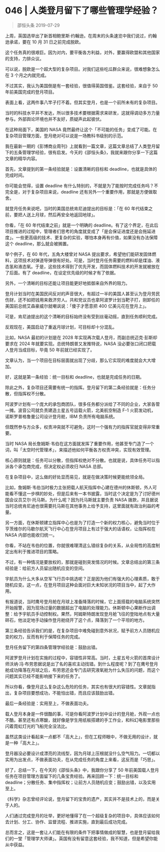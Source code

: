 # 046 | 人类登月留下了哪些管理学经验？
> 邵恒头条
2019-07-29

上周，英国选举出了新首相鲍里斯·约翰逊。在周末的头条速览中我们说过，约翰逊承诺，要在 10 月 31 日之前完成脱欧。

这个任务真的很艰巨。因为对内，要平衡各方利益，对外，要赢得欧盟和其他国家的支持，力排众议。

可以说，脱欧是一个超大型的复杂项目。对我们这些吃瓜群众来说，很难想象怎么在 3 个月之内就完成。

不过其实，我认为美国倒是有一套经验，很值得英国借鉴。这套经验，来自于 50 年前美国完成的登月项目。

表面上看，这两件事八竿子打不着。但其实登月，也是一个前所未有的复杂项目。

当时的科技水平并不发达，所以很多技术要根据需求来研发，这就得调动多方力量参与。外部舆论环境也并不友好，质疑声此起彼伏。

在这种局面下，美国的 NASA 竟然最终让这个「不可能的任务」变成了可能。在复杂项目管理方面，登月绝对可以说是一场教科书级别的示范。

我在最新一期的《彭博商业周刊》上就看到一篇文章，这篇文章总结了人类登月留下的五条管理学经验，很有启发。今天的《邵恒头条》，我就来跟你分享一下这篇文章的精华内容。

首先，文章提到的第一条经验就是：设置清晰的目标和 deadline，也就是具体的完成时间。

你可能会觉得，设置 deadline 有什么特别的，不就是为了能按时完成任务吗？不完全是，对于复杂项目来说，deadline 还有另外一个重要作用，那就是方便做取舍。

就登月任务来说吧，当时的美国总统肯尼迪提出的目标是：「在 60 年代结束之前，要把人送上月球，然后再安全地返回地球」。

你看，「在 60 年代结束之前」就是一个明确的 deadline。有了这个界定，在此后项目推进的过程中，管理者们思考的角度就变成了「是会保证进度还是会拖延进度」。一些更高级的技术、更复杂的实验，哪怕本身再有价值，如果没有办法保障这个 deadline，那么就会被搁置。

举个例子，在 60 年代，五角大楼曾对 NASA 提出要求，希望他们能研发固体燃料，这项技术对弹道导弹很有好处。可是，当时登月任务需要的燃料却是煤油、液态氢和液态氧。于是，这些技术得到了优先开发，而固体燃料技术的开发就被放在了后面。有了 deadline，在设定优先级的时候才有了依据。

另外，一个清晰的目标还能让项目能更好地抵御来自外界的阻力。

登月计划当时在美国民间反对的声音很大，有超过一半的美国人甚至认为登月劳民伤财，还不如把钱用来救济穷人。共和党议员也拿阿波罗计划当靶子打，刚卸任的美国前总统艾森豪威尔就嘲讽说：「傻子才愿意把 400 亿美元花在登月上」。

可是，肯尼迪提出的这个清晰的目标始终没有受到丝毫动摇，直到任务顺利完成。

反观现在，美国启动了重返月球计划，可目标却十分混乱。

比如，NASA 最初的计划是在 2028 年实现再次载人登月，而副总统迈克·彭斯却要求在 2024 年就要实现。总统特朗普又发推特说，NASA 没必要张口闭口把载人登月当成目标，毕竟 50 年前就已经实现了。

文章认为，当一个项目在目标层面就出现了分歧，那么它实现的难度就会大大增加。

好，这就是第一条经验：统一目标和 deadline，也就是完成任务的日期。

除此之外，复杂项目还需要有统一的指挥。登月留下的第二条经验就是：任务分散，但指挥权不分散。

阿波罗计划有一个庞大的承包商团队，很多任务都分派给了不同的企业，大家各管一摊。波音公司就负责建造土星五号运载火箭，北美航空制造 F-1 火箭发动机，诺斯罗普格鲁曼公司设计登月舱，IBM 负责所有电脑系统。

但既然参与方众多，权责冲突就不可避免，这时一个强有力的指挥官就变得非常重要。

当时 NASA 局长詹姆斯·韦伯在这方面就发挥了重要作用，他甚至专门造了一个词，叫「太空时代管理术」，来描述他如何平衡各方权责冲突，实现有效管理。

核心原则就是：任务可以分散，但指挥权绝对不分散。也就是说，具体任务可以指派各个承包商完成，但决定权必须收归 NASA 总部。

在复杂项目中，这么做的好处显而易见，就是在做决策时候更能统领全局。

比如，詹姆斯·韦伯当时极力主张把载人航天指挥中心建在德州的休斯顿，外人可能看不懂这一步棋的妙处，但是后来有一本书披露，当时这个决定是为了讨好德州国会议员艾尔·托马斯。为什么呢？因为托马斯就主要负责 NASA 拨款，并且据说当时总统肯尼迪也很需要托马斯在其他事务上给予支持，这里面就有政治利益的考量。

另一方面，在休斯顿建立指挥中心也是为了打造一个新的权力核心，避免当时位于亨茨维尔的马歇尔航天飞行中心在登月项目上有过于强大的话语权，让指挥权在 NASA 内部也能收归统一。

你看，不站在韦伯的位置，你就很难理清这么错综复杂的关系，从全局性的高度制定出有利于推进项目的策略。

不过，有一种情况是要放权的，那就是碰到突发情况的时候。文章总结出的第三条经验是：给前方人员留出随机应变的空间。

宇航员为什么大多从空军飞行员中挑选呢？正是因为他们有强大的心理素质，敢于随机应变。这一点，在登月项目这种会面对巨大未知状况的项目当中，起了大作用。

有报道说，当时鹰号登月舱在月球上准备降落的时候，它上面搭载的电脑系统突然开始报警，因为现场过量的数据超出了电脑的处理能力。休斯顿中心果断作出调整：给予宇航员手动控制权。果然，阿姆斯特朗发现登月舱飞往的登陆地点有大量碎石，他淡定地手动操作登月舱绕开了这个点，降落到了一个平坦的地方。

第三条经验告诉我们的是，在复杂项目中难免碰到意外状况，赋予前方人员随机应变的权力，反而有利于保障任务的完成。

登月任务留下的第四条管理学经验是：鼓励出错。

阿波罗登月计划在实施的过程中，容错性非常高。当时，土星五号火箭的首席设计师沃纳·冯·布劳恩据说是出了名的喜欢主动找错。到什么程度呢？到了在鹰号登月舱成功降落在月球之后，布劳恩还会专门去研究液氧舱为什么失压的问题，而这个问题其实已经不能影响接下来的任务了。

所以你看，像登月这么复杂这么危险的任务，其实也有很大的容错性。文章就指出，复杂项目要想成功，不能怕出错，而且应该鼓励出错。

最后一条经验是：实用至上，不做表面功夫。

载人登月本身是一件很酷的事，可是你看阿波罗计划中设计的登月舱，外观一点也不酷，甚至还有点寒酸，就好像是学生用纸板搭建的手工作业，和科幻电影里那些闪着霓虹灯光的飞船完全没法比。

虽然这类设计看起来一点都不「高大上」，但在工程师眼中，不做无用的设计，就是一种「高大上」。

登月器没必要设计成漂亮的流线型，因为月球上压根就没什么空气阻力。一切都以实用为出发点，不做表面功夫，在从完成任务的角度上来看，这反而是「巧思」。

好了，总结一下，在今天的《邵恒头条》中，我跟你分享了 50 年前美国载人登月任务在项目管理方面留下的几条宝贵经验。再来回顾一下：统一目标和 deadline；分散任务、集中指挥权；让前方人员随机应变；鼓励出错，以及实用至上。

《科学》杂志曾经评论说，登月留下的宝贵的遗产，其实并不是技术上的，而是关于人的。

人们通过完成登月的壮举，更好地懂得了在一个超级复杂的项目中，具体应该如何去计划、分工、协作、监督流程、推进实施，直到最后成功完成。

总而言之，这是一套让人们能在有限的条件下把事情做成的智慧，也是登月留给我们的一堂「管理学大师课」。英国有没有留意这套经验，我不知道，但是希望你能从中获益。



